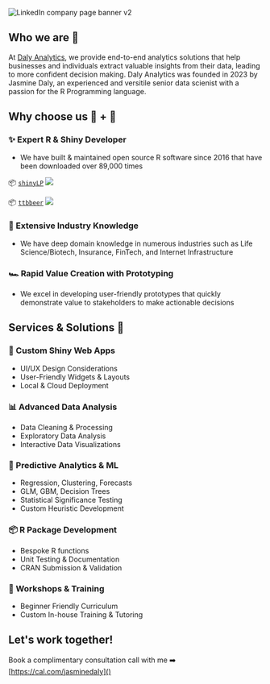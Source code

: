 
![LinkedIn company page banner v2](https://github.com/user-attachments/assets/e84679d1-2c7d-4dae-8c4f-b8dff19e1c32)

<!--

**Here are some ideas to get you started:**

🙋‍♀️ A short introduction - what is your organization all about?
🌈 Contribution guidelines - how can the community get involved?
👩‍💻 Useful resources - where can the community find your docs? Is there anything else the community should know?
🍿 Fun facts - what does your team eat for breakfast?
🧙 Remember, you can do mighty things with the power of [Markdown](https://docs.github.com/github/writing-on-github/getting-started-with-writing-and-formatting-on-github/basic-writing-and-formatting-syntax)
-->

## Who we are 👋

At [Daly Analytics](https://dalyanalytics.com/), we provide end-to-end analytics solutions that help businesses and individuals extract valuable insights from their data, leading to more confident decision making. Daly Analytics was founded in 2023 by Jasmine Daly, an experienced and versitile senior data scienist with a passion for the R Programming language.

## Why choose us 🧠 + 💙

### ✨ Expert R & Shiny Developer
- We have built & maintained open source R software since 2016 that have been downloaded over 89,000 times
  
📦 [`shinyLP`](https://github.com/jasdumas/shinyLP)  [![](http://cranlogs.r-pkg.org/badges/grand-total/shinyLP)](https://cran.r-project.org/package=shinyLP) 

📦 [`ttbbeer`](https://github.com/jasdumas/ttbbeer)  [![](http://cranlogs.r-pkg.org/badges/grand-total/ttbbeer)](https://cran.r-project.org/package=ttbbeer)

###  🧲 Extensive Industry Knowledge
- We have deep domain knowledge in numerous industries such as Life Science/Biotech, Insurance, FinTech, and Internet Infrastructure

### 🏎️ Rapid Value Creation with Prototyping 
- We excel in developing user-friendly prototypes that quickly demonstrate value to stakeholders to make actionable decisions

## Services & Solutions 🧰

### 🍎 Custom Shiny Web Apps
- UI/UX Design Considerations
- User-Friendly Widgets & Layouts
- Local & Cloud Deployment

### 📊 Advanced Data Analysis
- Data Cleaning & Processing
- Exploratory Data Analysis
- Interactive Data Visualizations

### 🔮 Predictive Analytics & ML
- Regression, Clustering, Forecasts
- GLM, GBM, Decision Trees
- Statistical Significance Testing
- Custom Heuristic Development

### 📦 R Package Development
- Bespoke R functions
- Unit Testing & Documentation
- CRAN Submission & Validation

### 📘 Workshops & Training
- Beginner Friendly Curriculum
- Custom In-house Training & Tutoring



## Let's work together! 

Book a complimentary consultation call with me ➡️ [https://cal.com/jasminedaly]() 



